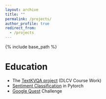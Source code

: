 ```yaml
---
layout: archive
title: ""
permalink: /projects/
author_profile: true
redirect_from:
  - /projects
---
```


{% include base_path %}

Education
======
* The [TextKVQA project](https://github.com/abhipsabasu/TextKVQA) (DLCV Course Work)
* [Sentiment Classification](https://github.com/abhipsabasu/Pytorch_sentiment_analysis) in Pytorch
* [Google Quest](https://github.com/abhipsabasu/Google-QUEST-Q-A-Labeling) Challenge
